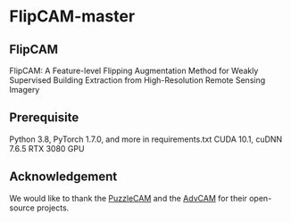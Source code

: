 # FlipCAM-master

## FlipCAM
FlipCAM: A Feature-level Flipping Augmentation Method for Weakly Supervised Building Extraction from High-Resolution Remote Sensing Imagery

## Prerequisite
Python 3.8, PyTorch 1.7.0, and more in requirements.txt
CUDA 10.1, cuDNN 7.6.5
RTX 3080 GPU

## Acknowledgement
We would like to thank the [PuzzleCAM](https://github.com/shjo-april/PuzzleCAM) and the [AdvCAM](https://github.com/jbeomlee93/AdvCAM) for their open-source projects.